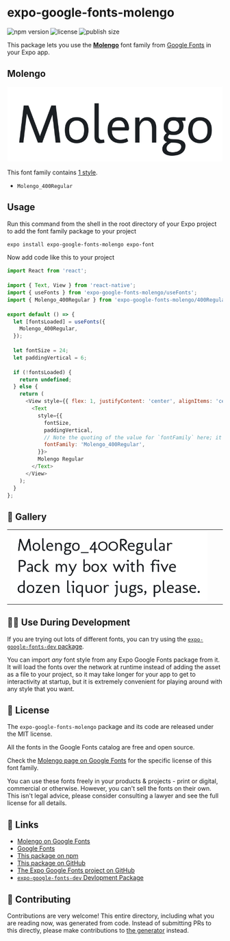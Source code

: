 # expo-google-fonts-molengo

![npm version](https://flat.badgen.net/npm/v/expo-google-fonts-molengo)
![license](https://flat.badgen.net/github/license/expo/google-fonts)
![publish size](https://flat.badgen.net/packagephobia/install/expo-google-fonts-molengo)

This package lets you use the [**Molengo**](https://fonts.google.com/specimen/Molengo) font family from [Google Fonts](https://fonts.google.com/) in your Expo app.

## Molengo

![Molengo](./font-family.png)

This font family contains [1 style](#-gallery).

- `Molengo_400Regular`

## Usage

Run this command from the shell in the root directory of your Expo project to add the font family package to your project
```sh
expo install expo-google-fonts-molengo expo-font
```

Now add code like this to your project
```js
import React from 'react';

import { Text, View } from 'react-native';
import { useFonts } from 'expo-google-fonts-molengo/useFonts';
import { Molengo_400Regular } from 'expo-google-fonts-molengo/400Regular';

export default () => {
  let [fontsLoaded] = useFonts({
    Molengo_400Regular,
  });

  let fontSize = 24;
  let paddingVertical = 6;

  if (!fontsLoaded) {
    return undefined;
  } else {
    return (
      <View style={{ flex: 1, justifyContent: 'center', alignItems: 'center' }}>
        <Text
          style={{
            fontSize,
            paddingVertical,
            // Note the quoting of the value for `fontFamily` here; it expects a string!
            fontFamily: 'Molengo_400Regular',
          }}>
          Molengo Regular
        </Text>
      </View>
    );
  }
};

```

## 🔡 Gallery


||||
|-|-|-|
|![Molengo_400Regular](.//400Regular/Molengo_400Regular.ttf.png)||||


## 👩‍💻 Use During Development

If you are trying out lots of different fonts, you can try using the [`expo-google-fonts-dev` package](https://github.com/freeboub/google-fonts/tree/master/font-packages/dev#readme).

You can import *any* font style from any Expo Google Fonts package from it. It will load the fonts
over the network at runtime instead of adding the asset as a file to your project, so it may take longer
for your app to get to interactivity at startup, but it is extremely convenient
for playing around with any style that you want.

## 📖 License

The `expo-google-fonts-molengo` package and its code are released under the MIT license.

All the fonts in the Google Fonts catalog are free and open source.

Check the [Molengo page on Google Fonts](https://fonts.google.com/specimen/Molengo) for the specific license of this font family.

You can use these fonts freely in your products & projects - print or digital, commercial or otherwise. However, you can't sell the fonts on their own. This isn't legal advice, please consider consulting a lawyer and see the full license for all details.

## 🔗 Links

- [Molengo on Google Fonts](https://fonts.google.com/specimen/Molengo)
- [Google Fonts](https://fonts.google.com/)
- [This package on npm](https://www.npmjs.com/package/expo-google-fonts-molengo)
- [This package on GitHub](https://github.com/freeboub/google-fonts/tree/master/font-packages/molengo)
- [The Expo Google Fonts project on GitHub](https://github.com/freeboub/google-fonts)
- [`expo-google-fonts-dev` Devlopment Package](https://github.com/freeboub/google-fonts/tree/master/font-packages/dev)

## 🤝 Contributing

Contributions are very welcome! This entire directory, including what you are reading now, was generated from code. Instead of submitting PRs to this directly, please make contributions to [the generator](https://github.com/freeboub/google-fonts/tree/master/packages/generator) instead.
